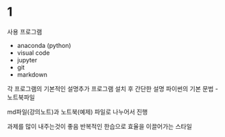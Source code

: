 
# 1
사용 프로그램
- anaconda (python)
- visual code
- jupyter
- git
- markdown

각 프로그램의 기본적인 설명추가
프로그램 설치 후 간단한 설명
파이썬의 기본 문법 - 노트북파일

md파일(강의노트)과 노트북(예제) 파일로 나누어서 진행

과제를 많이 내주는것이 좋음
반복적인 한습으로 효율을 이끌어가는 스타일




